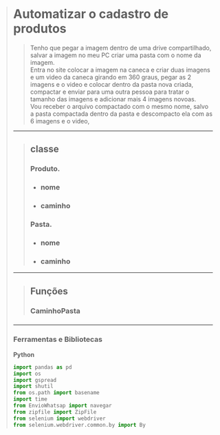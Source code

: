 ># Automatizar o cadastro de produtos 
>> Tenho que pegar a imagem dentro de uma drive compartilhado, salvar a imagem no meu PC criar uma pasta com o nome da imagem.<br>
Entra no site colocar a imagem na caneca e criar duas imagens e um video da caneca girando em 360 graus, pegar as 2 imagens e o video e colocar dentro da pasta nova criada, compactar e enviar para uma outra pessoa para tratar o tamanho das imagens e adicionar mais 4 imagens novoas.<br>
Vou receber o arquivo compactado com o mesmo nome, salvo a pasta compactada dentro da pasta e descompacto ela com as 6 imagens e o video, 
>---
>>## **classe** 
>>
>> ### Produto.
>>* ### nome
>>* ### caminho
>>
>> ### Pasta.
>>* ### nome
>>* ### caminho
>---
>>## **Funções** 
>>
>>### CaminhoPasta
>>###
>---
>### Ferramentas e Bibliotecas
> __Python__
>~~~Python
>import pandas as pd
>import os
>import gspread
>import shutil
>from os.path import basename                                                  
>import time                                                                    
>from EnvioWhatsap import navegar   
>from zipfile import ZipFile
>from selenium import webdriver
>from selenium.webdriver.common.by import By
>
